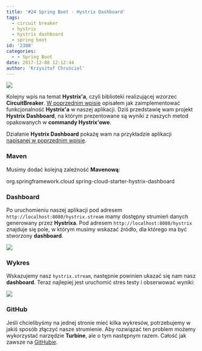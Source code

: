 ```yaml
---
title: '#24 Spring Boot - Hystrix Dashboard'
tags:
  - circuit breaker
  - hystrix
  - hystrix dashboard
  - spring boot
id: '2388'
categories:
  - - Spring Boot
date: 2017-12-08 12:12:44
author: 'Krzysztof Chruściel'
---
```


![](http://codecouple.pl/wp-content/uploads/2017/02/springBootArt.png)

Kolejny wpis na temat **Hystrix'a**, czyli biblioteki realizującej wzorzec **CircuitBreaker**. [W poprzednim wpisie](http://codecouple.pl/2017/11/24/23-spring-boot-hystrix/) opisałem jak zaimplementować funkcjonalność **Hystrix'a** w naszej aplikacji. Dziś przedstawię wam projekt **Hystrix Dashboard**, na którym prezentowane są wyniki z naszych metod opakowanych w **commandy Hystrix'owe**.
<!-- more -->
Działanie **Hystrix Dashboard** pokażę wam na przykładzie aplikacji [napisanej w poprzednim wpisie](http://codecouple.pl/2017/11/24/23-spring-boot-hystrix/).

### Maven

Musimy dodać kolejną zależność **Mavenową**:

<dependency>
   <groupId>org.springframework.cloud</groupId>
   <artifactId>spring-cloud-starter-hystrix-dashboard</artifactId>
</dependency>

### Dashboard

Po uruchomieniu naszej aplikacji pod adresem `http://localhost:8080/hystrix.stream` mamy dostępny strumień danych generowany przez **Hystrixa**. Pod adresem `http://localhost:8080/hystrix` znajduje się pole, w którym musimy wskazać źródło, dla którego ma być stworzony **dashboard**.

![](http://codecouple.pl/wp-content/uploads/2017/12/hystrix.png)

### Wykres

Wskazujemy nasz `hystrix.stream`, następnie powinien ukazać się nam nasz **dashboard**. Teraz najlepiej jest uruchomić stres testy i obserwować wyniki:

![](http://codecouple.pl/wp-content/uploads/2017/12/hystrixDashboard.png)

### GitHub

Jeśli chcielibyśmy na jednej stronie mieć kilka wykresów, potrzebujemy w jakiś sposób złączyć nasze strumienie. Aby rozwiązać ten problem możemy wykorzystać narzędzie **Turbine**, ale o tym następnym razem. Całość jak zawsze na [GitHubie](https://github.com/kchrusciel/Spring-Boot-Examples/tree/master/spring-boot-hystrix-dashboard-example).